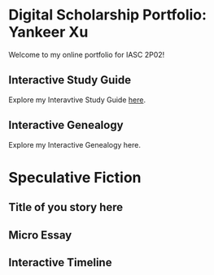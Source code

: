 # Digital Scholarship Portfolio: Yankeer Xu


Welcome to my online portfolio for IASC 2P02!

## Interactive Study Guide

Explore my Interavtive Study Guide [here]().


## Interactive Genealogy

Explore my Interactive Genealogy here.


# Speculative Fiction

## Title of you story here

## Micro Essay

## Interactive Timeline

